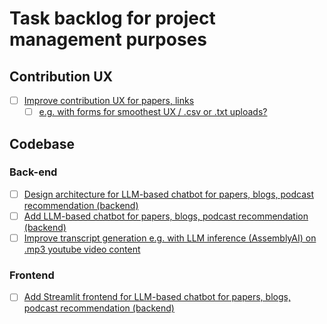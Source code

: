 # Task backlog for project management purposes 
## Contribution UX
- [ ] [Improve contribution UX for papers, links](#task-1)
    - [ ] [e.g. with forms for smoothest UX / .csv or .txt uploads?](#task-1)

## Codebase

### Back-end
- [ ] [Design architecture for LLM-based chatbot for papers, blogs, podcast recommendation (backend)](#task-2)
- [ ] [Add LLM-based chatbot for papers, blogs, podcast recommendation (backend)](#task-3)
- [ ] [Improve transcript generation e.g. with LLM inference (AssemblyAI) on .mp3 youtube video content](#task-5)

### Frontend
- [ ] [Add Streamlit frontend for LLM-based chatbot for papers, blogs, podcast recommendation (backend)](#task-4)
